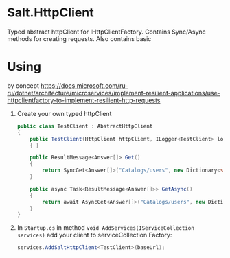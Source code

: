 # Salt.HttpClient
Typed abstract httpClient for IHttpClientFactory.
Contains Sync/Async methods for creating requests.
Also contains basic 

# Using 
by concept https://docs.microsoft.com/ru-ru/dotnet/architecture/microservices/implement-resilient-applications/use-httpclientfactory-to-implement-resilient-http-requests

1. Create your own typed httpClient
    ```c#
    public class TestClient : AbstractHttpClient
    {
        public TestClient(HttpClient httpClient, ILogger<TestClient> logger) : base(httpClient, logger)
        { }

        public ResultMessage<Answer[]> Get()
        {
            return SyncGet<Answer[]>("Catalogs/users", new Dictionary<string, string>(){ {"name", "Вася"} });
        }

        public async Task<ResultMessage<Answer[]>> GetAsync()
        {
            return await AsyncGet<Answer[]>("Catalogs/users", new Dictionary<string, string>(){ {"name", "Вася"} });
        }
    }
    ```

3. In ```Startup.cs``` in method ```void AddServices(IServiceCollection services)``` add your client to serviceCollection Factory:
    ```c#
    services.AddSaltHttpClient<TestClient>(baseUrl);
    ```
